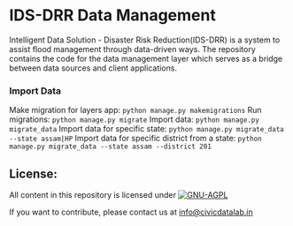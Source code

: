 # IDS-DRR Data Management
Intelligent Data Solution - Disaster Risk Reduction(IDS-DRR) is a system to assist flood management through data-driven ways. The repository contains the code for the data management layer which serves as a bridge between data sources and client applications.

### Import Data
Make migration for layers app: `python manage.py makemigrations`
Run migrations: `python manage.py migrate`
Import data: `python manage.py migrate_data`
Import data for specific state: `python manage.py migrate_data --state assam|HP`
Import data for specific district from a state: `python manage.py migrate_data --state assam --district 201`

## License:
All content in this repository is licensed under
[![GNU-AGPL](https://www.gnu.org/graphics/agplv3-155x51.png)](LICENSE.md)


If you want to contribute, please contact us at info@civicdatalab.in
